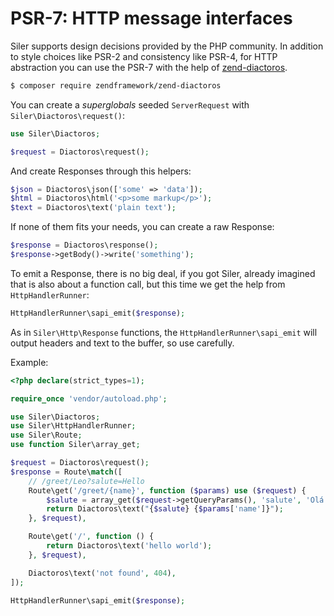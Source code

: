 # PSR-7: HTTP message interfaces

Siler supports design decisions provided by the PHP community. In addition to style choices like PSR-2 and consistency like PSR-4, for HTTP abstraction you can use the PSR-7 with the help of [zend-diactoros](https://github.com/zendframework/zend-diactoros).

```bash
$ composer require zendframework/zend-diactoros
```

You can create a _superglobals_ seeded `ServerRequest` with `Siler\Diactoros\request()`:

```php
use Siler\Diactoros;

$request = Diactoros\request();
```

And create Responses through this helpers:

```php
$json = Diactoros\json(['some' => 'data']);
$html = Diactoros\html('<p>some markup</p>');
$text = Diactoros\text('plain text');
```

If none of them fits your needs, you can create a raw Response:

```php
$response = Diactoros\response();
$response->getBody()->write('something');
```

To emit a Response, there is no big deal, if you got Siler, already imagined that is also about a function call, but this time we get the help from `HttpHandlerRunner`:

```php
HttpHandlerRunner\sapi_emit($response);
```

As in `Siler\Http\Response` functions, the `HttpHandlerRunner\sapi_emit` will output headers and text to the buffer, so use carefully.

Example:

```php
<?php declare(strict_types=1);

require_once 'vendor/autoload.php';

use Siler\Diactoros;
use Siler\HttpHandlerRunner;
use Siler\Route;
use function Siler\array_get;

$request = Diactoros\request();
$response = Route\match([
    // /greet/Leo?salute=Hello
    Route\get('/greet/{name}', function ($params) use ($request) {
        $salute = array_get($request->getQueryParams(), 'salute', 'Olá');
        return Diactoros\text("{$salute} {$params['name']}");
    }, $request),

    Route\get('/', function () {
        return Diactoros\text('hello world');
    }, $request),

    Diactoros\text('not found', 404),
]);

HttpHandlerRunner\sapi_emit($response);
```
